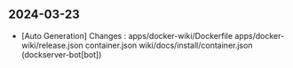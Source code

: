 
## 2024-03-23
 * [Auto Generation] Changes : apps/docker-wiki/Dockerfile apps/docker-wiki/release.json container.json wiki/docs/install/container.json (dockserver-bot[bot])
